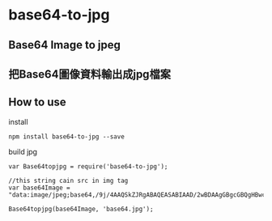# base64-to-jpg

## Base64 Image to jpeg

## 把Base64圖像資料輸出成jpg檔案

## How to use

install
```
npm install base64-to-jpg --save
```

build jpg
```
var Base64topjpg = require('base64-to-jpg');

//this string cain src in img tag
var base64Image = "data:image/jpeg;base64,/9j/4AAQSkZJRgABAQEASABIAAD/2wBDAAgGBgcGBQgHBwcJCQgKDB.....

Base64topjpg(base64Image, 'base64.jpg');

```

